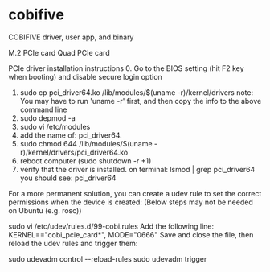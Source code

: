 # cobifive
COBIFIVE driver, user app, and binary

M.2 PCIe card
Quad PCIe card

PCIe driver installation instructions
0. Go to the BIOS setting (hit F2 key when booting) and disable secure login option
1. sudo cp pci_driver64.ko /lib/modules/$(uname -r)/kernel/drivers
note: You may have to run 'uname -r' first, and then copy the info to the above command line
2. sudo depmod -a
3. sudo vi /etc/modules
4. add the name of: pci_driver64.  
5. sudo chmod 644 /lib/modules/$(uname -r)/kernel/drivers/pci_driver64.ko
6. reboot computer (sudo shutdown -r +1)
7. verify that the driver is installed. on terminal: lsmod | grep pci_driver64
you should see: pci_driver64

For a more permanent solution, you can create a udev rule to set the correct permissions when the device is created:
(Below steps may not be needed on Ubuntu (e.g. rosc))

sudo vi /etc/udev/rules.d/99-cobi.rules
Add the following line:
KERNEL=="cobi_pcie_card*", MODE="0666"
Save and close the file, then reload the udev rules and trigger them:

sudo udevadm control --reload-rules
sudo udevadm trigger

